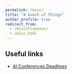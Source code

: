 ```yaml
---
permalink: /misc/
title: "A bunch of Things"
author_profile: true
redirect_from: 
  - /miscellaneous/
  - /misc.html
---
```


## Useful links

* [AI Conferences Deadlines](https://aideadlin.es)